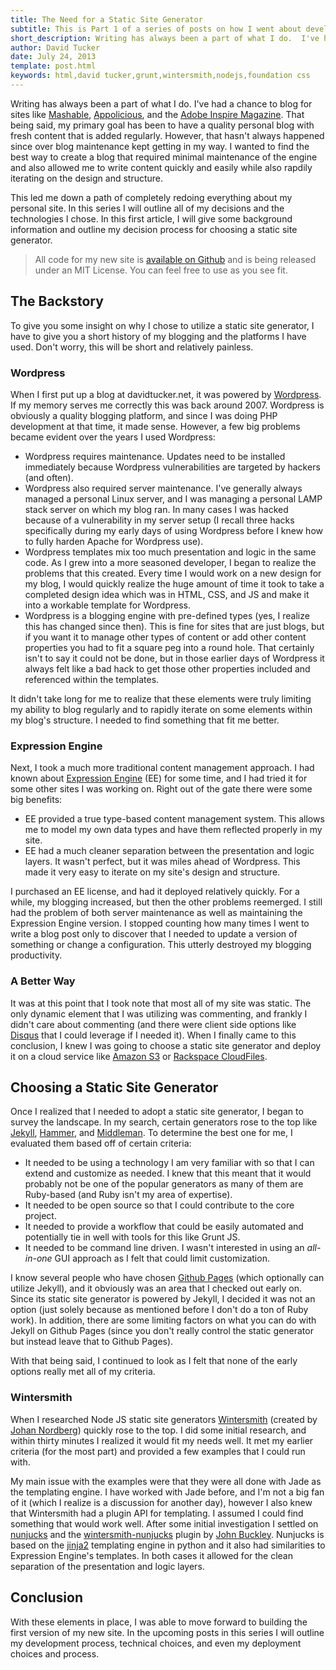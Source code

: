 ```yaml
---
title: The Need for a Static Site Generator
subtitle: This is Part 1 of a series of posts on how I went about developing my new site and the technology, reasoning, and lessons behind it
short_description: Writing has always been a part of what I do.  I've had a chance to blog for sites like Mashable, Appolicious, and InsideRIA, but my main goal has been to have a quality personal blog.  However, that hasn't always happened since the technical side kept getting in my way.  I wanted to find the best way to create a blog that required minimal maintenance of the engine and also allowed me to write content quickly and easily while also rapdily iterating on the design and structure.
author: David Tucker
date: July 24, 2013
template: post.html
keywords: html,david tucker,grunt,wintersmith,nodejs,foundation css
---
```


Writing has always been a part of what I do.  I've had a chance to blog for sites like <a href="http://mashable.com/" target="_blank">Mashable</a>, <a href="http://www.appolicious.com/" target="_blank">Appolicious</a>, and the <a href="http://www.adobe.com/inspire.html" target="_blank">Adobe Inspire Magazine</a>.  That being said, my primary goal has been to have a quality personal blog with fresh content that is added regularly.  However, that hasn't always happened since over blog maintenance kept getting in my way.  I wanted to find the best way to create a blog that required minimal maintenance of the engine and also allowed me to write content quickly and easily while also rapdily iterating on the design and structure.  

This led me down a path of completely redoing everything about my personal site.  In this series I will outline all of my decisions and the technologies I chose.  In this first article, I will give some background information and outline my decision process for choosing a static site generator.  

> All code for my new site is <a href="https://github.com/davidtucker/davidtucker-blog" target="_blank">available on Github</a> and is being released under an MIT License.  You can feel free to use as you see fit.

## The Backstory

To give you some insight on why I chose to utilize a static site generator, I have to give you a short history of my blogging and the platforms I have used.  Don't worry, this will be short and relatively painless.

### Wordpress

When I first put up a blog at davidtucker.net, it was powered by <a href="http://wordpress.org/" target="_blank">Wordpress</a>.  If my memory serves me correctly this was back around 2007.  Wordpress is obviously a quality blogging platform, and since I was doing PHP development at that time, it made sense.  However, a few big problems became evident over the years I used Wordpress:

* Wordpress requires maintenance.  Updates need to be installed immediately because Wordpress vulnerabilities are targeted by hackers (and often).
* Wordpress also required server maintenance.  I've generally always managed a personal Linux server, and I was managing a personal LAMP stack server on which my blog ran.  In many cases I was hacked because of a vulnerability in my server setup (I recall three hacks specifically during my early days of using Wordpress before I knew how to fully harden Apache for Wordpress use).
* Wordpress templates mix too much presentation and logic in the same code.  As I grew into a more seasoned developer, I began to realize the problems that this created.  Every time I would work on a new design for my blog, I would quickly realize the huge amount of time it took to take a completed design idea which was in HTML, CSS, and JS and make it into a workable template for Wordpress.
* Wordpress is a blogging engine with pre-defined types (yes, I realize this has changed since then).  This is fine for sites that are just blogs, but if you want it to manage other types of content or add other content properties you had to fit a square peg into a round hole.  That certainly isn't to say it could not be done, but in those earlier days of Wordpress it always felt like a bad hack to get those other properties included and referenced within the templates.

It didn't take long for me to realize that these elements were truly limiting my ability to blog regularly and to rapidly iterate on some elements within my blog's structure.  I needed to find something that fit me better.

### Expression Engine

Next, I took a much more traditional content management approach.  I had known about <a href="http://ellislab.com/expressionengine" target="_blank">Expression Engine</a> (EE) for some time, and I had tried it for some other sites I was working on.   Right out of the gate there were some big benefits:

* EE provided a true type-based content management system.  This allows me to model my own data types and have them reflected properly in my site.
* EE had a much cleaner separation between the presentation and logic layers.  It wasn't perfect, but it was miles ahead of Wordpress.  This made it very easy to iterate on my site's design and structure.

I purchased an EE license, and had it deployed relatively quickly.  For a while, my blogging increased, but then the other problems reemerged.  I still had the problem of both server maintenance as well as maintaining the Expression Engine version.  I stopped counting how many times I went to write a blog post only to discover that I needed to update a version of something or change a configuration.  This utterly destroyed my blogging productivity.

### A Better Way

It was at this point that I took note that most all of my site was static.  The only dynamic element that I was utilizing was commenting, and frankly I didn't care about commenting (and there were client side options like <a href="http://disqus.com/" target="_blank">Disqus</a> that I could leverage if I needed it).  When I finally came to this conclusion, I knew I was going to choose a static site generator and deploy it on a cloud service like <a href="http://aws.amazon.com/s3/" target="_blank">Amazon S3</a> or <a href="http://www.rackspace.com/cloud/files/" target="_blank">Rackspace CloudFiles</a>.

## Choosing a Static Site Generator

Once I realized that I needed to adopt a static site generator, I began to survey the landscape.  In my search, certain generators rose to the top like <a href="http://jekyllrb.com/" target="_blank">Jekyll</a>, <a href="http://hammerformac.com/" target="_blank">Hammer</a>, and <a href="http://middlemanapp.com/" target="_blank">Middleman</a>.  To determine the best one for me, I evaluated them based off of certain criteria:

* It needed to be using a technology I am very familiar with so that I can extend and customize as needed.  I knew that this meant that it would probably not be one of the popular generators as many of them are Ruby-based (and Ruby isn't my area of expertise).
* It needed to be open source so that I could contribute to the core project.
* It needed to provide a workflow that could be easily automated and potentially tie in well with tools for this like Grunt JS.
* It needed to be command line driven.  I wasn't interested in using an _all-in-one_ GUI approach as I felt that could limit customization.

I know several people who have chosen <a href="http://pages.github.com/" target="_blank">Github Pages</a> (which optionally can utilize Jekyll), and it obviously was an area that I checked out early on.  Since its static site generator is powered by Jekyll, I decided it was not an option (just solely because as mentioned before I don't do a ton of Ruby work).  In addition, there are some limiting factors on what you can do with Jekyll on Github Pages (since you don't really control the static generator but instead leave that to Github Pages).

With that being said, I continued to look as I felt that none of the early options really met all of my criteria.

### Wintersmith

When I researched Node JS static site generators <a href="https://github.com/jnordberg/wintersmith" target="_blank">Wintersmith</a> (created by <a href="https://github.com/jnordberg" target="_blank">Johan Nordberg</a>) quickly rose to the top.  I did some initial research, and within thirty minutes I realized it would fit my needs well.  It met my earlier criteria (for the most part) and provided a few examples that I could run with.

My main issue with the examples were that they were all done with Jade as the templating engine.  I have worked with Jade before, and I'm not a big fan of it (which I realize is a discussion for another day), however I also knew that Wintersmith had a plugin API for templating.  I assumed I could find something that would work well.  After some initial investigation I settled on <a href="http://nunjucks.jlongster.com/" target="_blank">nunjucks</a> and the <a href="https://github.com/jbuck/wintersmith-nunjucks" target="_blank">wintersmith-nunjucks</a> plugin by <a href="https://github.com/jbuck" target="_blank">John Buckley</a>.  Nunjucks is based on the <a href="http://jinja.pocoo.org/" target="_blank">jinja2</a> templating engine in python and it also had similarities to Expression Engine's templates.   In both cases it allowed for the clean separation of the presentation and logic layers.  

## Conclusion

With these elements in place, I was able to move forward to building the first version of my new site.  In the upcoming posts in this series I will outline my development process, technical choices, and even my deployment choices and process.





